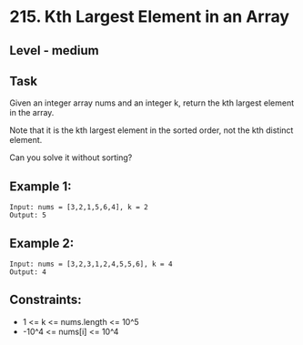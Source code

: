 # 215. Kth Largest Element in an Array


## Level - medium


## Task
Given an integer array nums and an integer k, return the kth largest element in the array.

Note that it is the kth largest element in the sorted order, not the kth distinct element.

Can you solve it without sorting?


## Example 1:
````
Input: nums = [3,2,1,5,6,4], k = 2
Output: 5
````


## Example 2:
````
Input: nums = [3,2,3,1,2,4,5,5,6], k = 4
Output: 4
````


## Constraints:
- 1 <= k <= nums.length <= 10^5
- -10^4 <= nums[i] <= 10^4